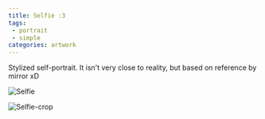 ```yaml
---
title: Selfie :3
tags:
 - portrait
 - simple
categories: artwork
---
```

Stylized self-portrait. It isn't very close to reality, but based on reference by mirror xD

![Selfie](https://cdna.artstation.com/p/assets/images/images/016/497/514/large/lexi-reppo-leeppo-little900.jpg)
<!-- more -->

![Selfie-crop](https://cdna.artstation.com/p/assets/images/images/016/497/516/large/lexi-reppo-leeppo-crop.jpg)
